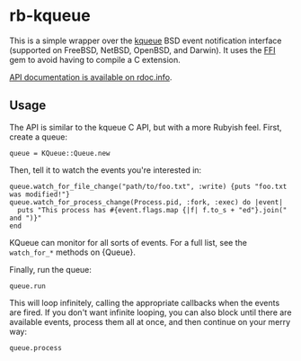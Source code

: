 # rb-kqueue

This is a simple wrapper over the [kqueue](http://en.wikipedia.org/wiki/Kqueue)
BSD event notification interface (supported on FreeBSD, NetBSD, OpenBSD, and Darwin).
It uses the [FFI](http://wiki.github.com/ffi/ffi) gem to avoid having to compile a C extension.

[API documentation is available on rdoc.info](http://rdoc.info/projects/nex3/rb-kqueue).

## Usage

The API is similar to the kqueue C API, but with a more Rubyish feel.
First, create a queue:

    queue = KQueue::Queue.new

Then, tell it to watch the events you're interested in:

    queue.watch_for_file_change("path/to/foo.txt", :write) {puts "foo.txt was modified!"}
    queue.watch_for_process_change(Process.pid, :fork, :exec) do |event|
      puts "This process has #{event.flags.map {|f| f.to_s + "ed"}.join(" and ")}"
    end

KQueue can monitor for all sorts of events.
For a full list, see the `watch_for_*` methods on {Queue}.

Finally, run the queue:

    queue.run

This will loop infinitely, calling the appropriate callbacks when the events are fired.
If you don't want infinite looping,
you can also block until there are available events,
process them all at once,
and then continue on your merry way:

    queue.process
